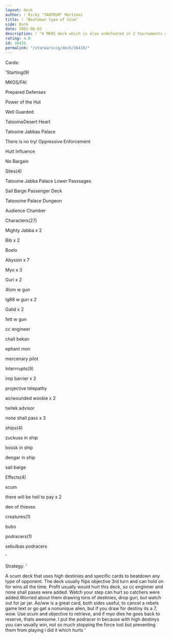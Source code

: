 ```yaml
---
layout: deck
author: ! Ricky "TANTRUM" Martinez
title: ! "Beatdown type of Scum"
side: Dark
date: 2001-06-03
description: ! "A MKOS deck which is also undefeated in 2 tournaments and over 34 games."
rating: 4.0
id: 16416
permalink: "/starwarsccg/deck/16416/"
---
```

Cards: 

'Starting(9)

MKOS/FAI

Prepared Defenses

Power of the Hut

Well Guarded

TatooineDesert Heart

Tatooine Jabbas Palace

There is no try/ Oppressive Enforcement

Hutt Influence

No Bargain


Sites(4)

Tatooine Jabba Palace Lower Passsages

Sail Barge Passenger Deck

Tatoooine Palace Dungeon

Audience Chamber


Characters(27)

Mighty Jabba x 2

Bib x 2

Boelo

Abyssin x 7

Myo x 3

Guri x 2

4lom w gun 

Ig88 w gun x 2

Galid x 2

fett w gun

cc engineer

chall bekan

ephant mon

mercenary pilot


Interrrupts(9)

imp barrier x 2

projective telepathy

ao/wounded wookie x 2

twilek advisor

none shall pass x 3


ships(4)

zuckuss in ship

bossk in ship

dengar in ship

sail barge


Effects(4)

scum

there will be hell to pay x 2

den of thieves


creatures(1)

bubo


podracers(1)

sebulbas podracers


'

Strategy: '

A scum deck that uses high destinies and specific cards to beatdown any type of opponent.  The deck usually flips objective 3rd turn  and can hold on for wins all the time.  Profit usually would hurt this deck, so cc enginner and none shall pases were added.  Watch your step can hurt so catchers were added.Worried about them drawing tons of destinies, drop guri, but watch out for jar jar.  Ao/ww is a great card, both sides useful, to cancel a rebels game text or go get a nonunique alien, but if you draw for destiny its a 7, wow.  Use scum and objective to retrieve, and if myo dies he goes back to reserve, thats awesome. I put the podracer in because with high destinys you can usually win, not so much stopping the force lost but preventing them from playing i did it which hurts '
